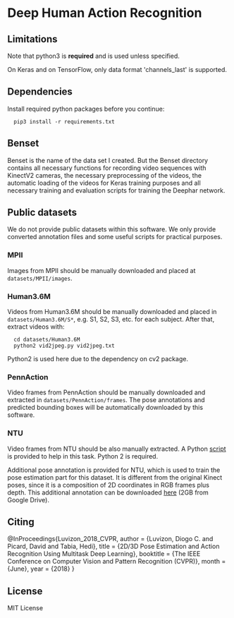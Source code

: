 # Deep Human Action Recognition

## Limitations

Note that python3 is **required** and is used unless specified.

On Keras and on TensorFlow, only data format 'channels_last' is supported.

## Dependencies

Install required python packages before you continue:
```
  pip3 install -r requirements.txt
```

## Benset

Benset is the name of the data set I created. But the Benset directory contains all necessary functions for recording video sequences with KinectV2 cameras, the necessary preprocessing of the videos, the automatic loading of the videos for Keras training purposes and all necessary training and evaluation scripts for training the Deephar network.

## Public datasets

We do not provide public datasets within this software. We only provide
converted annotation files and some useful scripts for practical purposes.

### MPII

Images from MPII should be manually downloaded and placed
at `datasets/MPII/images`.

### Human3.6M

Videos from Human3.6M should be manually downloaded and placed
in `datasets/Human3.6M/S*`, e.g. S1, S2, S3, etc. for each subject.
After that, extract videos with:
```
  cd datasets/Human3.6M
  python2 vid2jpeg.py vid2jpeg.txt
```
Python2 is used here due to the dependency on cv2 package.

### PennAction

Video frames from PennAction should be manually downloaded and extracted
in `datasets/PennAction/frames`. The pose annotations and predicted bounding
boxes will be automatically downloaded by this software.

### NTU

Video frames from NTU should be also manually extracted.
A Python [script](datasets/NTU/extract-resize-videos.py) is provided to help in
this task. Python 2 is required.

Additional pose annotation is provided for NTU, which is used to train the pose
estimation part for this dataset. It is different from the original Kinect
poses, since it is a composition of 2D coordinates in RGB frames plus depth.
This additional annotation can be downloaded
[here](https://drive.google.com/open?id=1eTJPb8q2XCRK8NEC4h17p17JW2DDNwjG)
(2GB from Google Drive).


## Citing

@InProceedings{Luvizon_2018_CVPR,
  author = {Luvizon, Diogo C. and Picard, David and Tabia, Hedi},
  title = {2D/3D Pose Estimation and Action Recognition Using Multitask Deep Learning},
  booktitle = {The IEEE Conference on Computer Vision and Pattern Recognition (CVPR)},
  month = {June},
  year = {2018}
}


## License

MIT License

